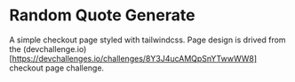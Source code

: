# Random Quote Generate

A simple checkout page styled with tailwindcss. Page design is drived from the (devchallenge.io)[https://devchallenges.io/challenges/8Y3J4ucAMQpSnYTwwWW8] checkout page challenge.
